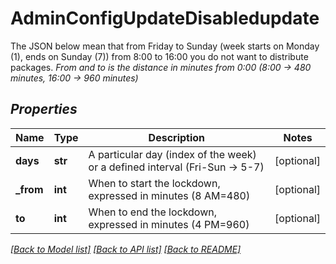 # AdminConfigUpdateDisabledupdate

The JSON below mean that from Friday to Sunday (week starts on Monday (1), ends on Sunday (7)) from 8:00 to 16:00 you do not want to distribute packages. <i>From and to is the distance in minutes from 0:00 (8:00 → 480 minutes, 16:00 → 960 minutes)<i> 
## Properties
Name | Type | Description | Notes
------------ | ------------- | ------------- | -------------
**days** | **str** | A particular day (index of the week) or a defined interval (Fri-Sun -&gt; 5-7) | [optional] 
**_from** | **int** | When to start the lockdown, expressed in minutes (8 AM&#x3D;480) | [optional] 
**to** | **int** | When to end the lockdown, expressed in minutes (4 PM&#x3D;960) | [optional] 

[[Back to Model list]](../README.md#documentation-for-models) [[Back to API list]](../README.md#documentation-for-api-endpoints) [[Back to README]](../README.md)


